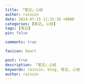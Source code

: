 ```yaml
---
title: 「笔记」心经
author: rainsin
date: 2024-07-15 11:32:10 +0800
categories: [笔记, 心经]
tags: [笔记]
pin: false

comments: true

favicon: heart

post: true
description: 「笔记」心经
keywords: rainsin, blog, 笔记, 心经
author: rainsin
---
```





